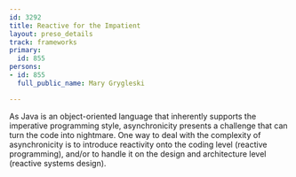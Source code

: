 ```yaml
---
id: 3292
title: Reactive for the Impatient
layout: preso_details
track: frameworks
primary:
  id: 855
persons:
- id: 855
  full_public_name: Mary Grygleski

---
```

As Java is an object-oriented language that inherently supports the imperative programming style, asynchronicity presents a challenge that can turn the code into nightmare.  One way to deal with the complexity of asynchronicity is to introduce reactivity onto the coding level (reactive programming), and/or to handle it on the design and architecture level (reactive systems design).